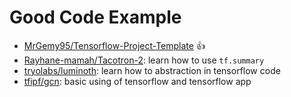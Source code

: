 # Good Code Example

- [MrGemy95/Tensorflow-Project-Template](https://github.com/MrGemy95/Tensorflow-Project-Template) :thumbsup:
- [Rayhane-mamah/Tacotron-2](https://github.com/Rayhane-mamah/Tacotron-2): learn how to use `tf.summary`
- [tryolabs/luminoth](https://github.com/tryolabs/luminoth): learn how to abstraction in tensorflow code
- [tfipf/gcn](https://github.com/tkipf/gcn): basic using of tensorflow and tensorflow app

